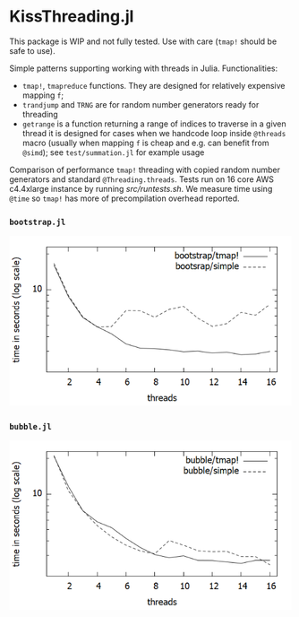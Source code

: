 # KissThreading.jl

This package is WIP and not fully tested. Use with care (`tmap!` should be safe to use).

Simple patterns supporting working with threads in Julia. Functionalities:
* `tmap!`, `tmapreduce` functions. They are designed for relatively expensive mapping `f`;
* `trandjump` and `TRNG` are for random number generators ready for threading
* `getrange` is a function returning a range of indices to traverse in a given thread
  it is designed for cases when we handcode loop inside `@threads` macro
  (usually when mapping `f` is cheap and e.g. can benefit from `@simd`); see `test/summation.jl` for example usage

Comparison of performance `tmap!` threading with copied random number generators and standard `@Threading.threads`.
Tests run on 16 core AWS c4.4xlarge instance by running *src/runtests.sh*.
We measure time using `@time` so `tmap!` has more of precompilation overhead reported.

### `bootstrap.jl`
![bootstrap.png](bootstrap.png)

### `bubble.jl`
![bubble.png](bubble.png)
